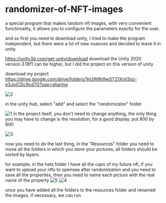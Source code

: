 # randomizer-of-NFT-images
a special program that makes random nft images, with very convenient functionality, it allows you to configure the parameters exactly for the user.

and so first you need to download unity, I tried to make the program independent, but there were a lot of new nuances and decided to leave it in unity.

https://unity3d.com/get-unity/download 
download the Unity 2020 version.3.18f1 can be higher, but I did the project on this version of unity

download my project   https://drive.google.com/drive/folders/1hUW9b9wST21XniI3oz-e3JotCDc9cd7G?usp=sharing

![2](https://user-images.githubusercontent.com/64871099/150959731-edc92a85-e077-428e-8374-f1adcac7aa5f.png)

in the unity hub, select "add" and select the "randomizator" folder

![1](https://user-images.githubusercontent.com/64871099/150960040-fcfbfb65-8d57-4c20-9157-796e2b3bed96.png)
in the project itself, you don't need to change anything, the only thing you may have to change is the resolution, for a good display, put 800 by 800

![3](https://user-images.githubusercontent.com/64871099/150960579-53887761-b948-4b37-a3a6-ace7ed67278a.png)

now you need to do the last thing, in the "Resources" folder you need to move all the folders in which you store your pictures, all folders should be sorted by layers.

for example, in the hats folder I have all the caps of my future nft, if you want to upload your nfts to opensea after randomization and you need to save all the properties, then you need to name each picture with the real name of the property
![5](https://user-images.githubusercontent.com/64871099/150962064-9b51c21d-01ca-4f10-aa3b-bb08158cfeef.png)
![4](https://user-images.githubusercontent.com/64871099/150962131-bba561a8-48ee-4d5e-bdb0-015ed9d0b5b0.png)

once you have added all the folders to the resources folder and renamed the images, if necessary, we can run
